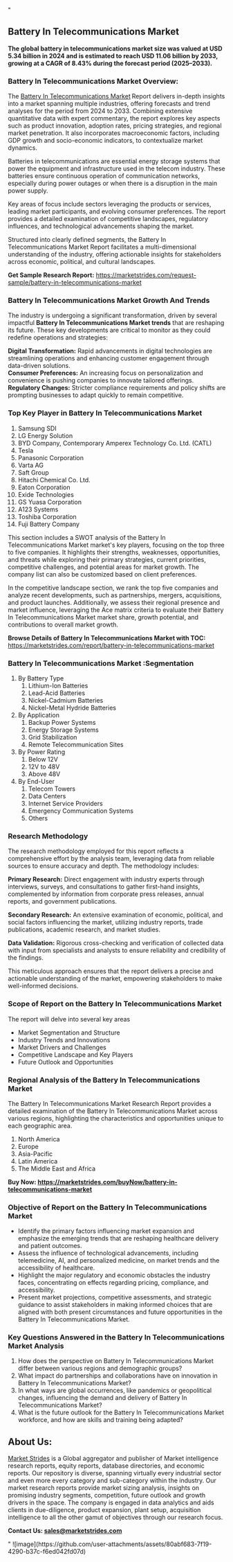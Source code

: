 "<h2>Battery In Telecommunications Market</h2>
<p><strong>The global battery in telecommunications market size was valued at USD 5.34 billion in 2024 and is estimated to reach USD 11.06 billion by 2033, growing at a CAGR of 8.43% during the forecast period (2025–2033).</strong></p>
<h3>Battery In Telecommunications Market Overview:</h3>
<p>The <a href=https://marketstrides.com/report/battery-in-telecommunications-market>Battery In Telecommunications Market</a><strong> </strong>Report delivers in-depth insights into a market spanning multiple industries, offering forecasts and trend analyses for the period from 2024 to 2033. Combining extensive quantitative data with expert commentary, the report explores key aspects such as product innovation, adoption rates, pricing strategies, and regional market penetration. It also incorporates macroeconomic factors, including GDP growth and socio-economic indicators, to contextualize market dynamics.</p>
<p>Batteries in telecommunications are essential energy storage systems that power the equipment and infrastructure used in the telecom industry. These batteries ensure continuous operation of communication networks, especially during power outages or when there is a disruption in the main power supply.

</p>
<p>Key areas of focus include sectors leveraging the products or services, leading market participants, and evolving consumer preferences. The report provides a detailed examination of competitive landscapes, regulatory influences, and technological advancements shaping the market.</p>
<p>Structured into clearly defined segments, the Battery In Telecommunications Market Report facilitates a multi-dimensional understanding of the industry, offering actionable insights for stakeholders across economic, political, and cultural landscapes.</p>
<p><strong>Get Sample Research Report:</strong> <a href=https://marketstrides.com/request-sample/battery-in-telecommunications-market>https://marketstrides.com/request-sample/battery-in-telecommunications-market</a></p>
<h3>Battery In Telecommunications Market Growth And Trends</h3>
<p>The industry is undergoing a significant transformation, driven by several impactful <strong>Battery In Telecommunications Market trends</strong> that are reshaping its future. These key developments are critical to monitor as they could redefine operations and strategies:</p>
<p><strong>Digital Transformation:</strong> Rapid advancements in digital technologies are streamlining operations and enhancing customer engagement through data-driven solutions.<br /><strong>Consumer Preferences:</strong> An increasing focus on personalization and convenience is pushing companies to innovate tailored offerings.<br /><strong>Regulatory Changes:</strong> Stricter compliance requirements and policy shifts are prompting businesses to adapt quickly to remain competitive.</p>
<h3>Top Key Player in Battery In Telecommunications Market</h3>
<p><ol><li>Samsung SDI</li><li>LG Energy Solution</li><li>BYD Company, Contemporary Amperex Technology Co. Ltd. (CATL)</li><li>Tesla</li><li>Panasonic Corporation</li><li>Varta AG</li><li>Saft Group</li><li>Hitachi Chemical Co. Ltd.</li><li>Eaton Corporation</li><li>Exide Technologies</li><li>GS Yuasa Corporation</li><li>A123 Systems</li><li>Toshiba Corporation</li><li>Fuji Battery Company</li></ol></p>
<p>This section includes a SWOT analysis of the Battery In Telecommunications Market market's key players, focusing on the top three to five companies. It highlights their strengths, weaknesses, opportunities, and threats while exploring their primary strategies, current priorities, competitive challenges, and potential areas for market growth. The company list can also be customized based on client preferences.</p>
<p>In the competitive landscape section, we rank the top five companies and analyze recent developments, such as partnerships, mergers, acquisitions, and product launches. Additionally, we assess their regional presence and market influence, leveraging the Ace matrix criteria to evaluate their Battery In Telecommunications Market market share, growth potential, and contributions to overall market growth.</p>
<p><strong>Browse Details of Battery In Telecommunications Market with TOC:</strong> <a href=https://marketstrides.com/report/battery-in-telecommunications-market>https://marketstrides.com/report/battery-in-telecommunications-market</a></p>
<h3>Battery In Telecommunications Market :Segmentation</h3>
<p><ol><li>By Battery Type<ol><li>Lithium-Ion Batteries</li><li>Lead-Acid Batteries</li><li>Nickel-Cadmium Batteries</li><li>Nickel-Metal Hydride Batteries</li></ol></li><li>By Application<ol><li>Backup Power Systems</li><li>Energy Storage Systems</li><li>Grid Stabilization</li><li>Remote Telecommunication Sites</li></ol></li><li>By Power Rating<ol><li>Below 12V</li><li>12V to 48V</li><li>Above 48V</li></ol></li><li>By End-User<ol><li>Telecom Towers</li><li>Data Centers</li><li>Internet Service Providers</li><li>Emergency Communication Systems</li><li>Others</li></ol></li></ol></p>
<h3>Research Methodology</h3>
<p>The research methodology employed for this report reflects a comprehensive effort by the analysis team, leveraging data from reliable sources to ensure accuracy and depth. The methodology includes:</p>
<p><strong>Primary Research:</strong> Direct engagement with industry experts through interviews, surveys, and consultations to gather first-hand insights, complemented by information from corporate press releases, annual reports, and government publications.</p>
<p><strong>Secondary Research:</strong> An extensive examination of economic, political, and social factors influencing the market, utilizing industry reports, trade publications, academic research, and market studies.</p>
<p><strong>Data Validation:</strong> Rigorous cross-checking and verification of collected data with input from specialists and analysts to ensure reliability and credibility of the findings.</p>
<p>This meticulous approach ensures that the report delivers a precise and actionable understanding of the market, empowering stakeholders to make well-informed decisions.</p>
<h3>Scope of Report on the Battery In Telecommunications Market</h3>
<p>The report will delve into several key areas</p>
<ul>
<li>Market Segmentation and Structure</li>
<li>Industry Trends and Innovations</li>
<li>Market Drivers and Challenges</li>
<li>Competitive Landscape and Key Players</li>
<li>Future Outlook and Opportunities</li>
</ul>
<h3>Regional Analysis of the Battery In Telecommunications Market</h3>
<p>The Battery In Telecommunications Market Research Report provides a detailed examination of the Battery In Telecommunications Market across various regions, highlighting the characteristics and opportunities unique to each geographic area.</p>
<p><ol>
<li>North America</li>
<li>Europe</li>
<li>Asia-Pacific</li>
<li>Latin America</li>
<li>The Middle East and Africa</li>
</ol></p>
<p><strong>Buy Now: <a href=https://marketstrides.com/buyNow/battery-in-telecommunications-market>https://marketstrides.com/buyNow/battery-in-telecommunications-market</a></strong></p>
<h3><strong>Objective of Report on the Battery In Telecommunications Market</strong></h3>
<ul>
<li>Identify the primary factors influencing market expansion and emphasize the emerging trends that are reshaping healthcare delivery and patient outcomes.</li>
<li>Assess the influence of technological advancements, including telemedicine, AI, and personalized medicine, on market trends and the accessibility of healthcare.</li>
<li>Highlight the major regulatory and economic obstacles the industry faces, concentrating on effects regarding pricing, compliance, and accessibility.</li>
<li>Present market projections, competitive assessments, and strategic guidance to assist stakeholders in making informed choices that are aligned with both present circumstances and future opportunities in the Battery In Telecommunications Market.</li>
</ul>
<h3>Key Questions Answered in the Battery In Telecommunications Market Analysis</h3>
<ol>
<li>How does the perspective on Battery In Telecommunications Market differ between various regions and demographic groups?</li>
<li>What impact do partnerships and collaborations have on innovation in Battery In Telecommunications Market?</li>
<li>In what ways are global occurrences, like pandemics or geopolitical changes, influencing the demand and delivery of Battery In Telecommunications Market?</li>
<li>What is the future outlook for the Battery In Telecommunications Market workforce, and how are skills and training being adapted?</li>
</ol>
<h2>About Us:</h2>
<p><a href=https://marketstrides.com/>Market Strides</a> is a Global aggregator and publisher of Market intelligence research reports, equity reports, database directories, and economic reports. Our repository is diverse, spanning virtually every industrial sector and even more every category and sub-category within the industry. Our market research reports provide market sizing analysis, insights on promising industry segments, competition, future outlook and growth drivers in the space. The company is engaged in data analytics and aids clients in due-diligence, product expansion, plant setup, acquisition intelligence to all the other gamut of objectives through our research focus.</p>
<p><strong>Contact Us: <a href=mailto:sales@marketstrides.com>sales@marketstrides.com</a></strong></p>"
![image](https://github.com/user-attachments/assets/80abf683-7f19-4290-b37c-f6ed042fd07d)

